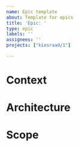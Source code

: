 ```yaml
---
name: Epic template
about: Template for epics
title: 'Epic: '
type: epic
labels: ''
assignees: ''
projects: ["kiesraad/1"]

---
```


# Context
<!--
Describe the context of the epic. Where does it fit into the process? Which related features have been built already? Which will be built at a later time?
-->

# Architecture
<!--
What architectural considerations are relevant to this epic? Does this epic require significant architectural changes? What's the basic structure of what's going to be built?*
-->

# Scope
<!--
- functionality to be implemented (include a link to the design)
- refactorings
- documentation: use cases, dev documentation, user documentation
- knowledge sharing
- anything else?
-->
